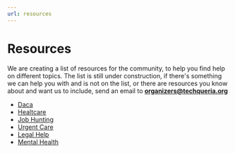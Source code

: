 ```yaml
---
url: resources
---
```


# Resources

We are creating a list of resources for the community, to help you find help
on different topics. The list is still under construction, if there's
something we can help you with and is not on the list, or there are resources
you know about and want us to include, send an email to **organizers@techqueria.org** 

- [Daca](#daca)
- [Healtcare](#health)
- [Job Hunting](#jobs)
- [Urgent Care](#urgencies)
- [Legal Help](#legal)
- [Mental Health](#mental)

